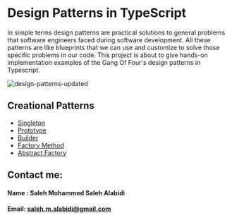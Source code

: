 # Design Patterns in TypeScript
In simple terms design patterns are practical solutions to general problems that software engineers faced during software development. All these patterns are like blueprints that we can use and customize to solve those specific problems in our code.
This project is about to give hands-on implementation examples of the Gang Of Four's design patterns in Typescript.

![design-patterns-updated](https://user-images.githubusercontent.com/104224613/165622368-7c15963c-749e-4b5e-9a8b-cb5fe6038ea3.png)

## Creational Patterns
-  [Singleton](https://github.com/Saleh-Mohammed-Alabidi/design-pattern/tree/main/creational-design-pattern/Singleton)
-  [Prototype](https://github.com/Saleh-Mohammed-Alabidi/design-pattern/tree/main/creational-design-pattern/Prototype) 
-  [Builder](https://github.com/Saleh-Mohammed-Alabidi/design-pattern/tree/main/creational-design-pattern/Builder)  
-  [Factory Method](https://github.com/Saleh-Mohammed-Alabidi/design-pattern/tree/main/creational-design-pattern/Factory)   
-  [Abstract Factory](https://github.com/Saleh-Mohammed-Alabidi/design-pattern/tree/main/creational-design-pattern/AbstractFactory)  




## Contact me:
#### Name : Saleh Mohammed Saleh Alabidi
#### Email: saleh.m.alabidi@gmail.com
